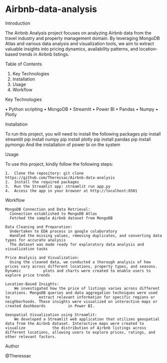 # Airbnb-data-analysis

Introduction

The Airbnb Analysis project focuses on analyzing Airbnb data from the travel industry and property management domain. By leveraging MongoDB Atlas and various data analysis and visualization tools, we aim to extract valuable insights into pricing dynamics, availability patterns, and location-based trends in Airbnb listings.

Table of Contents

1.	Key Technologies
2.	Installation
3.	Usage
4.	Workflow

Key Technologies 

• Python scripting 
• MongoDB 
• Streamlit 
• Power BI 
• Pandas 
• Numpy 
• Plotly

Installation

To run this project, you will need to install the following packages
    pip install streamlit
    pip install numpy
    pip install plotly
    pip install pandas
    pip install pymongo
    And the installation of power bi on the system

Usage

To use this project, kindly follow the following steps:

    1.	Clone the repository: git clone https://github.com/Theressac/Airbnb-data-analysis
    2.	Install the required packages
    3.	Run the Streamlit app: streamlit run app.py
    4.	Access the app in your browser at http://localhost:8501

Workflow

    MongoDB Connection and Data Retrieval:
      Connection established to MongoDB Atlas
      Fetched the sample Airbnb dataset from MongoDB
      
    Data Cleaning and Preparation:
      Undertaken te EDA process in google colaboratory
      Handled the missing values, removing duplicates, and converting data types for accurate analysis
      The dataset was made ready for exploratory data analysis and visualization tasks
    
    Price Analysis and Visualization:
      Using the cleaned data, we conducted a thorough analysis of how prices vary across different locations, property types, and seasons. Dynamic          plots and charts were created to enable users to explore price trends
    
    Location-Based Insights:
        We investigated how the price of listings varies across different locations. MongoDB queries and data aggregation techniques were used to             extract relevant information for specific regions or neighborhoods. These insights were visualized on interactive maps or created dashboards          in Power BI.
    
    Geospatial Visualization using Streamlit:
        We developed a Streamlit web application that utilizes geospatial data from the Airbnb dataset. Interactive maps were created to visualize            the distribution of Airbnb listings across different locations, allowing users to explore prices, ratings, and other relevant factors.

Author

@Theressac

